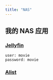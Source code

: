```yaml
---
title: "NAS"
---
```


## 我的 NAS 应用

### [Jellyfin](https://jellyfin.6.ipadnote.ml)

    user: movie
    password: movie

### [Alist](https://alist.6.ipadnote.ml)